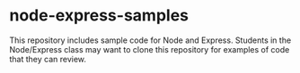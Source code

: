 # node-express-samples
This repository includes sample code for Node and Express.  Students in the Node/Express class may want to clone this repository for examples of code that they can review.
